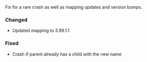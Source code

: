 Fix for a rare crash as well as mapping updates and version bumps.

### Changed
* Updated mapping to 3.99.1.1

### Fixed
* Crash if parent already has a child with the new name

